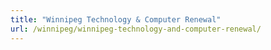 ```yaml
---
title: "Winnipeg Technology & Computer Renewal"
url: /winnipeg/winnipeg-technology-and-computer-renewal/
---
```


